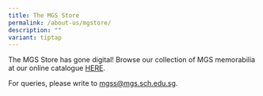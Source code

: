 ```yaml
---
title: The MGS Store
permalink: /about-us/mgstore/
description: ""
variant: tiptap
---
```

<p>The MGS Store has gone digital! Browse our collection of MGS memorabilia at our online catalogue&nbsp;<a href="https://form.jotform.com/221370850063448" rel="noopener noreferrer nofollow" target="_blank">HERE</a>.</p><p>For queries, please write to&nbsp;<a href="mailto:mgss@mgs.sch.edu.sg" rel="noopener noreferrer nofollow" target="_blank">mgss@mgs.sch.edu.sg</a>.</p>